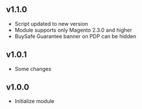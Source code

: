 v1.1.0
---

- Script updated to new version
- Module supports only Magento 2.3.0 and higher
- BuySafe Guarantee banner on PDP can be hidden

v1.0.1
---

- Some changes


v1.0.0
---

- Initialize module
